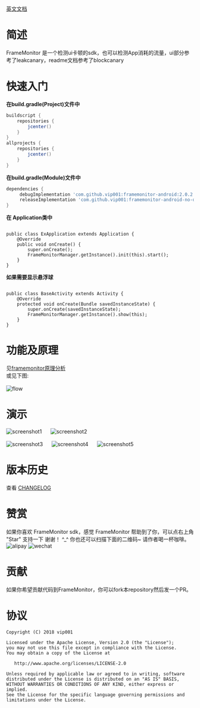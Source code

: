 [英文文档](https://github.com/vip001/framemonitor/blob/master/README.md)

# 简述

FrameMonitor 是一个检测ui卡顿的sdk，也可以检测App消耗的流量，ui部分参考了leakcanary，readme文档参考了blockcanary

# 快速入门

<strong>在build.gradle(Project)文件中</strong>
```gradle
buildscript {
    repositories {
        jcenter()
    }
}
allprojects {
    repositories {
        jcenter()
    }
}
```
<strong>在build.gradle(Module)文件中</strong>
```gradle
dependencies {
     debugImplementation 'com.github.vip001:framemonitor-android:2.0.2'
     releaseImplementation 'com.github.vip001:framemonitor-android-no-op:2.0.2'
}
```
<strong>在 Application类中</strong>
<pre><code>
public class ExApplication extends Application {
    @Override
    public void onCreate() {
        super.onCreate();
        FrameMonitorManager.getInstance().init(this).start();
    }
}
</code></pre>
<strong>如果需要显示悬浮球</strong>
<pre><code>
public class BaseActivity extends Activity {
    @Override
    protected void onCreate(Bundle savedInstanceState) {
        super.onCreate(savedInstanceState);
        FrameMonitorManager.getInstance().show(this);
    }
}
</code></pre>

# 功能及原理

见[framemonitor原理分析](https://www.jianshu.com/p/9f200016d309)<br/>
或见下图:<br/><br/>
![flow](https://github.com/vip001/framemonitor/blob/master/instruction/framemonitor_principle.png)

# 演示

![screenshot1](https://github.com/vip001/framemonitor/blob/master/instruction/Screenshot1.png)
&nbsp;&nbsp;&nbsp;&nbsp;
![screenshot2](https://github.com/vip001/framemonitor/blob/master/instruction/Screenshot2.png)
<br/><br/>
![screenshot3](https://github.com/vip001/framemonitor/blob/master/instruction/Screenshot3.png)
&nbsp;&nbsp;&nbsp;&nbsp;
![screenshot4](https://github.com/vip001/framemonitor/blob/master/instruction/Screenshot4.png)
&nbsp;&nbsp;&nbsp;&nbsp;
![screenshot5](https://github.com/vip001/framemonitor/blob/master/instruction/Screenshot5.png)

# 版本历史

查看 [CHANGELOG](https://github.com/vip001/framemonitor/blob/master/CHANGELOG.md)

# 赞赏

如果你喜欢 FrameMonitor sdk，感觉 FrameMonitor 帮助到了你，可以点右上角 "Star" 支持一下 谢谢！ ^_^ 你也还可以扫描下面的二维码~ 请作者喝一杯咖啡。<br/>
![alipay](https://github.com/vip001/framemonitor/blob/master/instruction/alipay.png) 
![wechat](https://github.com/vip001/framemonitor/blob/master/instruction/weixin.png)

# 贡献

如果你希望贡献代码到FrameMonitor，你可以fork本repository然后发一个PR。

# 协议

    Copyright (C) 2018 vip001

    Licensed under the Apache License, Version 2.0 (the "License");
    you may not use this file except in compliance with the License.
    You may obtain a copy of the License at

       http://www.apache.org/licenses/LICENSE-2.0

    Unless required by applicable law or agreed to in writing, software
    distributed under the License is distributed on an "AS IS" BASIS,
    WITHOUT WARRANTIES OR CONDITIONS OF ANY KIND, either express or implied.
    See the License for the specific language governing permissions and
    limitations under the License.